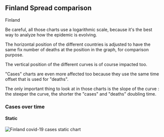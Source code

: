 ## Finland Spread comparison 

Finland



Be careful, all those charts use a logarithmic scale, because it's the best way to analyze how the epidemic is evolving.
 
The horizontal position of the different countries is adjusted to have the same fix number of deaths at the position in the graph, for comparison purpose.

The vertical position of the different curves is of course impacted too.

"Cases" charts are even more affected too because they use the same time offset that is used for "deaths".

The only important thing to look at in those charts is the slope of the curve : the steeper the curve, the shorter the "cases" and "deaths" doubling time.



 
### Cases over time
 
#### Static
![Finland covid-19 cases static chart](https://raw.githubusercontent.com/madlag/coronavirus_study/master/notebooks/graphs/2020-03-20/countries/Finland/2020-03-20_Finland_deaths.png "Finland covid-19 cases static chart")   

